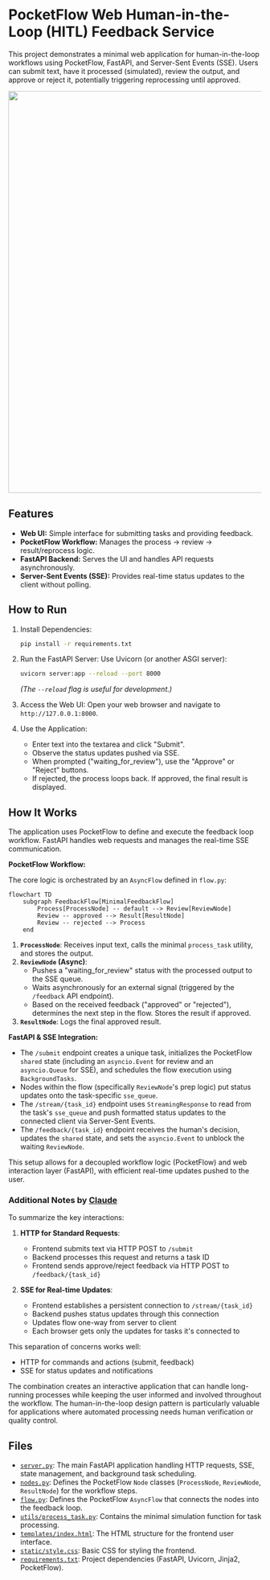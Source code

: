 # PocketFlow Web Human-in-the-Loop (HITL) Feedback Service

This project demonstrates a minimal web application for human-in-the-loop workflows using PocketFlow, FastAPI, and Server-Sent Events (SSE). Users can submit text, have it processed (simulated), review the output, and approve or reject it, potentially triggering reprocessing until approved.

<p align="center">
  <img 
    src="./assets/banner.png" width="800"
  />
</p>

## Features

-   **Web UI:** Simple interface for submitting tasks and providing feedback.
-   **PocketFlow Workflow:** Manages the process -> review -> result/reprocess logic.
-   **FastAPI Backend:** Serves the UI and handles API requests asynchronously.
-   **Server-Sent Events (SSE):** Provides real-time status updates to the client without polling.

## How to Run

1.  Install Dependencies:
    ```bash
    pip install -r requirements.txt
    ```

2.  Run the FastAPI Server:
    Use Uvicorn (or another ASGI server):
    ```bash
    uvicorn server:app --reload --port 8000
    ```
    *(The `--reload` flag is useful for development.)*

3.  Access the Web UI:
    Open your web browser and navigate to `http://127.0.0.1:8000`.

4.  Use the Application:
    *   Enter text into the textarea and click "Submit".
    *   Observe the status updates pushed via SSE.
    *   When prompted ("waiting_for_review"), use the "Approve" or "Reject" buttons.
    *   If rejected, the process loops back. If approved, the final result is displayed.

## How It Works

The application uses PocketFlow to define and execute the feedback loop workflow. FastAPI handles web requests and manages the real-time SSE communication.

**PocketFlow Workflow:**

The core logic is orchestrated by an `AsyncFlow` defined in `flow.py`:

```mermaid
flowchart TD
    subgraph FeedbackFlow[MinimalFeedbackFlow]
        Process[ProcessNode] -- default --> Review[ReviewNode]
        Review -- approved --> Result[ResultNode]
        Review -- rejected --> Process
    end
```

1.  **`ProcessNode`**: Receives input text, calls the minimal `process_task` utility, and stores the output.
2.  **`ReviewNode` (Async)**:
    *   Pushes a "waiting_for_review" status with the processed output to the SSE queue.
    *   Waits asynchronously for an external signal (triggered by the `/feedback` API endpoint).
    *   Based on the received feedback ("approved" or "rejected"), determines the next step in the flow. Stores the result if approved.
3.  **`ResultNode`**: Logs the final approved result.

**FastAPI & SSE Integration:**

*   The `/submit` endpoint creates a unique task, initializes the PocketFlow `shared` state (including an `asyncio.Event` for review and an `asyncio.Queue` for SSE), and schedules the flow execution using `BackgroundTasks`.
*   Nodes within the flow (specifically `ReviewNode`'s prep logic) put status updates onto the task-specific `sse_queue`.
*   The `/stream/{task_id}` endpoint uses `StreamingResponse` to read from the task's `sse_queue` and push formatted status updates to the connected client via Server-Sent Events.
*   The `/feedback/{task_id}` endpoint receives the human's decision, updates the `shared` state, and sets the `asyncio.Event` to unblock the waiting `ReviewNode`.

This setup allows for a decoupled workflow logic (PocketFlow) and web interaction layer (FastAPI), with efficient real-time updates pushed to the user.


### Additional Notes by [Claude](https://claude.ai/chat/39b054e3-3272-4ea1-b049-6ece7a0dea8f)

To summarize the key interactions:

1. **HTTP for Standard Requests**:
   - Frontend submits text via HTTP POST to `/submit`
   - Backend processes this request and returns a task ID
   - Frontend sends approve/reject feedback via HTTP POST to `/feedback/{task_id}`

2. **SSE for Real-time Updates**:
   - Frontend establishes a persistent connection to `/stream/{task_id}`
   - Backend pushes status updates through this connection
   - Updates flow one-way from server to client
   - Each browser gets only the updates for tasks it's connected to

This separation of concerns works well:
- HTTP for commands and actions (submit, feedback)
- SSE for status updates and notifications

The combination creates an interactive application that can handle long-running processes while keeping the user informed and involved throughout the workflow. The human-in-the-loop design pattern is particularly valuable for applications where automated processing needs human verification or quality control.


## Files

-   [`server.py`](./server.py): The main FastAPI application handling HTTP requests, SSE, state management, and background task scheduling.
-   [`nodes.py`](./nodes.py): Defines the PocketFlow `Node` classes (`ProcessNode`, `ReviewNode`, `ResultNode`) for the workflow steps.
-   [`flow.py`](./flow.py): Defines the PocketFlow `AsyncFlow` that connects the nodes into the feedback loop.
-   [`utils/process_task.py`](./utils/process_task.py): Contains the minimal simulation function for task processing.
-   [`templates/index.html`](./templates/index.html): The HTML structure for the frontend user interface.
-   [`static/style.css`](./static/style.css): Basic CSS for styling the frontend.
-   [`requirements.txt`](./requirements.txt): Project dependencies (FastAPI, Uvicorn, Jinja2, PocketFlow).
